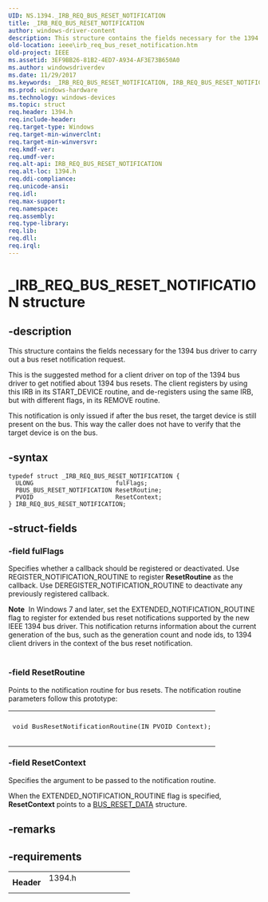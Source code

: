 ```yaml
---
UID: NS.1394._IRB_REQ_BUS_RESET_NOTIFICATION
title: _IRB_REQ_BUS_RESET_NOTIFICATION
author: windows-driver-content
description: This structure contains the fields necessary for the 1394 bus driver to carry out a bus reset notification request.
old-location: ieee\irb_req_bus_reset_notification.htm
old-project: IEEE
ms.assetid: 3EF9BB26-81B2-4ED7-A934-AF3E73B650A0
ms.author: windowsdriverdev
ms.date: 11/29/2017
ms.keywords: _IRB_REQ_BUS_RESET_NOTIFICATION, IRB_REQ_BUS_RESET_NOTIFICATION
ms.prod: windows-hardware
ms.technology: windows-devices
ms.topic: struct
req.header: 1394.h
req.include-header: 
req.target-type: Windows
req.target-min-winverclnt: 
req.target-min-winversvr: 
req.kmdf-ver: 
req.umdf-ver: 
req.alt-api: IRB_REQ_BUS_RESET_NOTIFICATION
req.alt-loc: 1394.h
req.ddi-compliance: 
req.unicode-ansi: 
req.idl: 
req.max-support: 
req.namespace: 
req.assembly: 
req.type-library: 
req.lib: 
req.dll: 
req.irql: 
---
```


# _IRB_REQ_BUS_RESET_NOTIFICATION structure



## -description
This structure contains the fields necessary for the 1394 bus driver to carry out a bus reset notification request. 

This is the suggested method for a client driver on top of the 1394 bus driver to get notified about 1394 bus resets. The client registers by using this IRB in its START_DEVICE routine, and de-registers using the same IRB, but with different flags, in its REMOVE routine. 

This notification is only issued if after the bus reset, the target device is still present on the bus. This way the caller does not have to verify that the target device is on the bus.



## -syntax

````
typedef struct _IRB_REQ_BUS_RESET_NOTIFICATION {
  ULONG                       fulFlags;
  PBUS_BUS_RESET_NOTIFICATION ResetRoutine;
  PVOID                       ResetContext;
} IRB_REQ_BUS_RESET_NOTIFICATION;
````


## -struct-fields

### -field fulFlags

Specifies whether a callback should be registered or deactivated. Use REGISTER_NOTIFICATION_ROUTINE to register <b>ResetRoutine</b> as the callback. Use DEREGISTER_NOTIFICATION_ROUTINE to deactivate any previously registered callback.

<div class="alert"><b>Note</b>  In Windows 7 and later, set the EXTENDED_NOTIFICATION_ROUTINE flag  to register for extended bus reset notifications supported by the new IEEE 1394 bus driver. This notification returns information about the current generation of the bus, such as the generation count and node ids, to 1394 client drivers in the context of the bus reset notification.</div>
<div> </div>

### -field ResetRoutine

Points to the notification routine for bus resets. The notification routine parameters follow this prototype:

<div class="code"><span codelanguage=""><table>
<tr>
<th></th>
</tr>
<tr>
<td>
<pre>void BusResetNotificationRoutine(IN PVOID Context);
 </pre>
</td>
</tr>
</table></span></div>

### -field ResetContext

Specifies the argument to be passed to the notification routine.

When the EXTENDED_NOTIFICATION_ROUTINE flag is specified, <b>ResetContext</b> points to a <a href="https://msdn.microsoft.com/library/windows/hardware/gg266399">BUS_RESET_DATA</a> structure. 


## -remarks


## -requirements
<table>
<tr>
<th width="30%">
Header

</th>
<td width="70%">
<dl>
<dt>1394.h</dt>
</dl>
</td>
</tr>
</table>